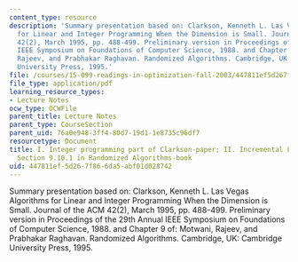 ```yaml
---
content_type: resource
description: 'Summary presentation based on: Clarkson, Kenneth L. Las Vegas Algorithms
  for Linear and Integer Programming When the Dimension is Small. Journal of the ACM
  42(2), March 1995, pp. 488-499. Preliminary version in Proceedings of the 29th Annual
  IEEE Symposium on Foundations of Computer Science, 1988. and Chapter 9 of: Motwani,
  Rajeev, and Prabhakar Raghavan. Randomized Algorithms. Cambridge, UK: Cambridge
  University Press, 1995.'
file: /courses/15-099-readings-in-optimization-fall-2003/447811ef5d267f866da5abf01d028742_ses3_book.pdf
file_type: application/pdf
learning_resource_types:
- Lecture Notes
ocw_type: OCWFile
parent_title: Lecture Notes
parent_type: CourseSection
parent_uid: 76a0e948-3ff4-80d7-19d1-1e8735c96df7
resourcetype: Document
title: I. Integer programming part of Clarkson-paper; II. Incremental Linear Programming,
  Section 9.10.1 in Randomized Algorithms-book
uid: 447811ef-5d26-7f86-6da5-abf01d028742
---
```

Summary presentation based on: Clarkson, Kenneth L. Las Vegas Algorithms for Linear and Integer Programming When the Dimension is Small. Journal of the ACM 42(2), March 1995, pp. 488-499. Preliminary version in Proceedings of the 29th Annual IEEE Symposium on Foundations of Computer Science, 1988. and Chapter 9 of: Motwani, Rajeev, and Prabhakar Raghavan. Randomized Algorithms. Cambridge, UK: Cambridge University Press, 1995.

